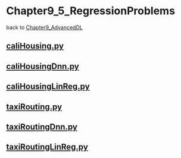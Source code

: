 # Chapter9_5_RegressionProblems
back to [Chapter9_AdvancedDL](../Chapter9_AdvancedDL.md) 

## [__caliHousing.py__](./caliHousing.py) 

## [__caliHousingDnn.py__](./caliHousingDnn.py) 

## [__caliHousingLinReg.py__](./caliHousingLinReg.py) 

## [__taxiRouting.py__](./taxiRouting.py) 

## [__taxiRoutingDnn.py__](./taxiRoutingDnn.py) 

## [__taxiRoutingLinReg.py__](./taxiRoutingLinReg.py) 
